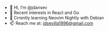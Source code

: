 - 👋 Hi, I’m @jdansev
- 👀 Recent interests in React and Go
- 🌱 Crrently learning Neovim Nightly with Debian
- 📫 Reach me at: jdsevilla1996@gmail.com

<!---
jdansev/jdansev is a ✨ special ✨ repository because its `README.md` (this file) appears on your GitHub profile.
You can click the Preview link to take a look at your changes.
--->
